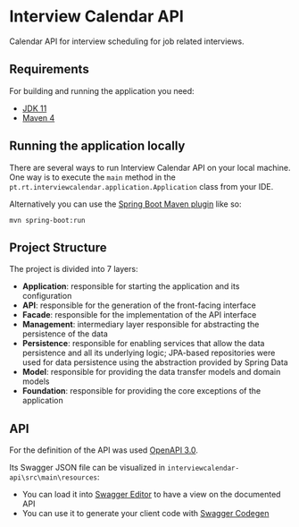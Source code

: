 # Interview Calendar API

Calendar API for interview scheduling for job related interviews. 


## Requirements

For building and running the application you need:

- [JDK 11](https://www.oracle.com/java/technologies/javase-jdk11-downloads.html)
- [Maven 4](https://maven.apache.org)

## Running the application locally

There are several ways to run Interview Calendar API on your local machine. One way is to execute the `main` method in the `pt.rt.interviewcalendar.application.Application` class from your IDE.

Alternatively you can use the [Spring Boot Maven plugin](https://docs.spring.io/spring-boot/docs/current/reference/html/build-tool-plugins-maven-plugin.html) like so:

```shell
mvn spring-boot:run
```

## Project Structure

The project is divided into 7 layers:

-  **Application**: responsible for starting the application and its
configuration
-  **API**: responsible for the generation of the front-facing interface
- **Facade**: responsible for the implementation of the API interface
- **Management**: intermediary layer responsible for abstracting the
persistence of the data
- **Persistence**: responsible for enabling services that allow the data
persistence and all its underlying logic; JPA-based repositories were
used for data persistence using the abstraction provided by Spring
Data
- **Model**: responsible for providing the data transfer models and domain
models
- **Foundation**: responsible for providing the core exceptions of the
application

## API

For the definition of the API was used [OpenAPI 3.0](https://swagger.io/specification/).

Its Swagger JSON file can be visualized in `interviewcalendar-api\src\main\resources`:
- You can load it into [Swagger Editor](https://editor.swagger.io) to have a view on the documented API
- You can use it to generate your client code with [Swagger Codegen](https://swagger.io/tools/swagger-codegen)


